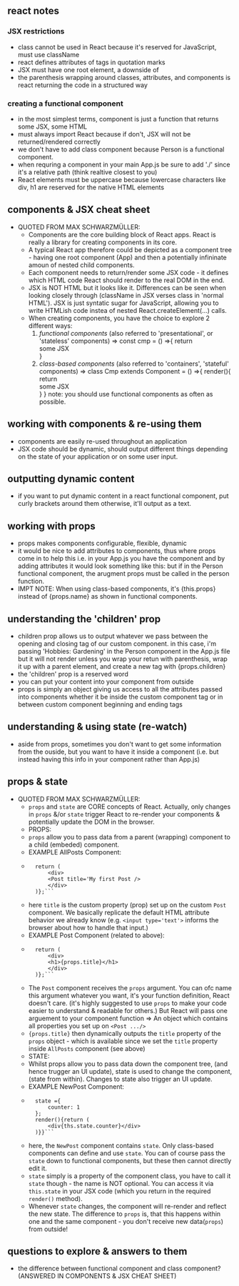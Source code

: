 ## react notes

### JSX restrictions
- class cannot be used in React because it's reserved for JavaScript, must use className
- react defines attributes of tags in quotation marks
- JSX must have one root element, a downside of 
- the parenthesis wrapping around classes, attributes, and components is react returning the code in a structured way

### creating a functional component 
- in the most simplest terms, component is just a function that returns some JSX, some HTML
- must always import React because if don't, JSX will not be returned/rendered correctly
- we don't have to add class component because Person is a functional component. 
- when requring a component in your main App.js be sure to add './' since it's a relative path (think realtive closest to you)
- React elements must be uppercase because lowercase characters like div, h1 are reserved for the native HTML elements

## components & JSX cheat sheet
- QUOTED FROM MAX SCHWARZMÜLLER: 
    - Components are the core building block of React apps. React is really a library for creating components in its core.
    - A typical React app therefore could be depicted as a component tree - having one root component (App) and then a potentially infininate amoun of nested child components. 
    - Each component needs to return/render some JSX code - it defines which HTML code React should render to the real DOM in the end. 
    - JSX is NOT HTML but it looks like it. Differences can be seen when looking closely through (className in JSX verses class in 'normal HTML'). JSX is just syntatic sugar for JavaScript, allowing you to write HTMLish code instea of nested React.createElement(...) calls. 
    - When creating components, you have the choice to explore 2 different ways: 
        1. *functional components* (also referred to 'presentational', or 'stateless' components) => const cmp = () =>{ return <div>some JSX </div>} 
        2. *class-based components* (also referred to 'containers', 'stateful' components) => class Cmp extends Component = () =>{ render(){ return <div>some JSX </div>} }
        note: you should use functional components as often as possible. 

## working with components & re-using them
- components are easily re-used throughout an application
- JSX code should be dynamic, should output different things depending on the state of your application or on some user input. 

## outputting dynamic content
- if you want to put dynamic content in a react functional component, put curly brackets around them otherwise, it'll output as a text. 

## working with props
- props makes components configurable, flexible, dynamic
- it would be nice to add attributes to components, thus where props come in to help this i.e. in your App.js you have the <Person> component and by adding attributes it would look something like this: <Person name="Claire" age="26" /> but if in the Person functional component, the arugment props must be called in the person function. 
- IMPT NOTE: When using class-based components, it's {this.props} instead of {props.name} as shown in functional components.

## understanding the 'children' prop
- children prop allows us to output whatever we pass between the opening and closing tag of our custom component. in this case, i'm passing 'Hobbies: Gardening' in the Person component in the App.js file but it will not render unless you wrap your retun with parenthesis, wrap it up with a parent element, and create a new tag with {props.children}
- the 'children' prop is a reserved word
- you can put your content into your component from outside
- props is simply an object giving us access to all the attributes passed into components whether it be inside the custom component tag or in between custom component beginning and ending tags 

## understanding & using state (re-watch)
- aside from props, sometimes you don't want to get some information from the ouside, but you want to have it inside a component (i.e. <Person name="Claire" age="26" /> but instead having this info in your component rather than App.js)

## props & state
- QUOTED FROM MAX SCHWARZMÜLLER: 
    - `props` and `state` are CORE concepts of React. Actually, only changes in `props` &/or `state` trigger React to re-render your components & potentially update the DOM in the browser.
    - PROPS: 
    - `props` allow you to pass data from a parent (wrapping) component to a child (embeded) component. 
    - EXAMPLE AllPosts Component: 
    - ```const posts = () => {
        return (
            <div>
            <Post title='My first Post />
            </div>
        )};```
    - here `title` is the custom property (prop) set up on the custom `Post` component. We basically replicate the default HTML attribute behavior we already know (e.g. `<input type='text'>` informs the browser about how to handle that input.)
    - EXAMPLE Post Component (related to above):
    - ```const post = (props) => {
        return (
            <div>
            <h1>{props.title}</h1>
            </div>
        )};```
    - The `Post` component receives the `props` argument. You can ofc name this argument whatever you want, it's your function definition, React doesn't care. (it's highly suggested to use `props` to make your code easier to understand & readable for others.) But React will pass one arguement to your component function => An object which contains all properties you set up on `<Post .../>`
    - `{props.title}` then dynamically outputs the `title` property of the `props` object - which is available since we set the `title` property inside `AllPosts` component (see above)
    - STATE:
    - Whilst props allow you to pass data down the component tree, (and hence trugger an UI update), state is used to change the component, (state from within). Changes to state also trigger an UI update. 
    - EXAMPLE NewPost Component: 
    - ```class NewPost extends Component {
        state ={
            counter: 1
        };
        render(){return (
            <div{ths.state.counter}</div>
        )}}```
    - here, the `NewPost` component contains `state`. Only class-based components can define and use `state`. You can of course pass the `state` down to functional components, but these then cannot directly edit it. 
    - `state` simply is a property of the component class, you have to call it `state` though - the name is NOT optional. You can access it via `this.state` in your JSX code (which you return in the required `render()` method).
    - Whenever `state` changes, the component will re-render and reflect the new state. The difference to `props` is, that this happens within one and the same component - you don't receive new data(`props`) from outside!



## questions to explore & answers to them
- the difference between functional component and class component? (ANSWERED IN COMPONENTS & JSX CHEAT SHEET)